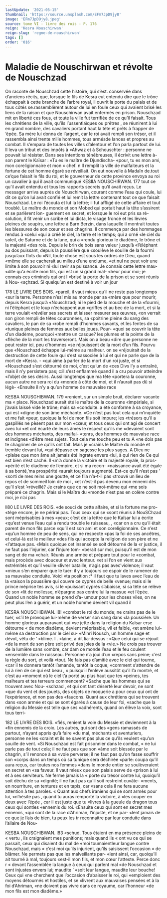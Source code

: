 ```yaml
---
lastUpdate: '2021-05-15'
thumbnail: 'https://source.unsplash.com/EFm7JpD9jy8'
image: 'EFm7JpD9jy8.jpeg'
source: tome VI - livre des rois - P. 176
reign: 'Kesra Nouschirwan'
reign-slug: 'regne-de-nouschirwan'
tags: []
order: '016'
---
```


# Maladie de Nouschirwan et révolte de Nouschzad

On raconte de Nouschzad cette histoire, qui s’est. conservée dans d’anciens récits, que, lorsque le fils
de Kesra eut entendu dire que le trône échappait à cette branche de l’arbre royal, il ouvrit la porte du palais et de tous côtés se.rassemblèrent autour de lui en foule ceux qui avaient brisé les liens de la raison et que Nouschirwan avait enfermés en prison. Nouschzad mit en liberté ces fous, et toute la ville fut terrifiée de ce qu’il faisait. Tous les chrétiens de
la ville, qu’ils l’ussentlaïques ou prêtres , se réunirent
à lui en grand nombre, des cavaliers portant haut la tète et prêts à frapper de ’épée. Sa mère lui
donna de l’argent, car le roi avait rempli son trésor,
et il rassembla ainsi trente mille hommes, tous armésde lances et propres au combat. Il s’empara
de toutes les villes d’alentour et l’on parla partout de
lui. Il leva un tribut et des impôts à «Ahwaz et à Schouschter : personne ne pouvait lui résister. Dans ses intentions ténébreuses, il écrivit une lettre à-son parent le Kaïsar : «Tu es le maître de Djundischa- «pour, tu es mon ami, mon coreligionnaire et mon « chef. n Il remplit la ville de malfaiteurs et la fortune de cet homme égaré se réveillait.
On eut nouvelle à Madaïn de.tout ce’que faisait
le fils du roi, et le gouverneur de cette province envoya au roi un cavalier à qui il avait communiqué
KESIIA NOUSCHIRWAN. 177 tout ce qu’il avait entendu et tous les rapports
secrets qu’il avait reçus. Le messager arriva auprès
de Nouschirwan, courant comme l’eau qui coule, lui dit ce qu’on lui avait confié et lui remit la lettre
contenant tout ce que faisait Nouschzad. Le roi l’écouta et lut la lettre; il fut affligé de cette affaire
et tout troublé. Le maître du monde et son Mobed
qui portait haut la tête s’assirent et se parlèrent lon- guement en secret, et lorsque le roi eut pris sa ré- solution, il fit venir un scribe et lui dicta, le visage froncé et les lèvres pleines de soupirs, une lettre à Barn Berzin, dans laquelle il montrait toutes les blessures de son cœur et ses chagrins.
Il commença par des hommages rendus à «celui
«qui a créé le ciel, la terre et le temps; qui a orné
«le ciel du soleil, de Saturne et de la lune, qui a «rendu glorieux le diadème, le trône et la majesté
«des rois. Depuis le brin de bois sans valeur jusqu’à «l’éléphant au dos puissant, depuis la poussière que «soulève le souille de la fourmi jusqu’aux flots du «Nil, toute chose est sous les ordres de Dieu, quand «même elle se cacherait au milieu d’une enclume,
«et nul ne peut voir une limite à son pouvoir ni «lui ravir sa puissance. Je connais cette lettre mau- «dite qu’a écrite mon fils, qui est un si grand mal-
«heur pour moi; je connais ces criminels qui ont l «brisé la porte de la prison et se sont réunis à Nou- «sçhzad. Si quelqu’un est destiné à voir un jour

178 LE LIVRE DES BOIS.
«pareil, il vaut mieux qu’il ne reste pas longtemps
«sur la terre. Personne n’es! mis au monde par sa
«mère que pour mourir, depuis Kesra jusqu’à
«Nouschzad; ni le pied de la mouche et de la «fourmi, ni l’éléphant et le loup n’échappent aux
«griffes et au bec de la mort, et si la terre voulait «révéler ses secrets et laisser mesurer ses œuvres,
«on verrait son giron rempli de têtes couronnées, sa «poitrine pleine du sang des cavaliers, le pan de sa «robe rempli d’hommes savants, et les fentes de sa «tunique pleines de femmes aux belles joues. Pour- «quoi se couvrir la tête d’un diadème, pourquoi «mettre un casque? les plumes et la pointe de la «flèche de la mort les traverseront. Mais on a beau «dire que personne ne peut rester ici, peu d’hommes «se réjouissent de la mort d’un fils. Pourvu que «Nouschazd échappe lui-même au malheur. on se «réjouirait de la destruction de cette foule qui s’est «associée à lui et qui ne parle que de la mort de
«Kesra. -
«qui aime à parler de la mort d’un roi juste, et si
«Nouschzad s’est détourné de moi, c’est qu’un de
«ces Divs l’y a entraîné, mais il n’y persistera pas; c:il.s’est enflammé quand il a cru pouvoir atteindre «l’objet de ses désirs. Aussi longtemps que ma tête
«portera la couronne, aucun autre ne sera roi du «monde à côté de moi, et il n’aurait pas dû si légè-
«Ensuite il n’y a qu’un homme de mauvaise race

KESBA NOUSGHIBWAN. 179 «renient, sur un simple bruit, déclarer vacante ma
« place. Nouschzad aurait été le maître de la couronne «impériale, si j’avais laissé vide le trône; mais sa «conduite. a été conforme à sa croyance, qui est «digne de son âme méchante.
«Ce n’est pas tout cela qui m’inquiète et me fait
«peur, quoique la foi de mon fils soit impure; les «trésors qu’il a gaspillés ne pèsent pas sur mon
«cœur, et tous ceux qui ont agi de concert avec lui «et ont écarté de leurs âmes le respect qu’ils me «devaient sont des hommes méchants, des malfai- «tenrs, des hommes de mauvaise race et indignes «d’être mes sujets. Tout cela me touche peu et tu
A «ne dois pas te chagriner de ce qu’ils ont fait. Mais je «crains le Maître du monde et tremble devant lui, «qui dépasse en sagesse les plus sages. A Dieu ne «plaise que mon âme ait jamais été ingrate envers «lui, à qui rien de Ce qui est bien n’est caché. Il «m’a donné la victoire et la majesté royale, la pros- «périté et le diadème de l’empire, et si ma recon- «naissance avait été égale à sa bonté,’ma prospérité
«aurait toujours augmenté. Est-ce qu’il n’est pas
’ «sorti de mes reins une goutte, et ce fila n’a-t-il pas
«trouvé un lieu de repos et de sommeil loin de moi ,
«et n’est-il pas devenu mon ennemi dès qu’il s’est ’«réveillé? Je crains que ce ne soit moi-même qui
«me sois préparé ce chagrin. Mais si le Maître du «monde n’est pas en colère contre moi, je n’ai pas

ll80 LE LIVRE DES ROlS.
«de souci de cette alfaire, et si la fortune me pro- «tége encore, je ne périrai pas. Tous ceux qui se «sont réunis à NouSChzad sont méprisables à mes «yeux; c’est de la lettre que le Kaïsar lui a écrite
«qu’est venue l’eau qui a rendu trouble le ruisseau, ,
«car on a cru qu’il était parent de mon fils parce
«qu’il est son ami et son coreligionnaire. Ce n’est «qu’un homme de peu de sens, qui ne respecte «pas la foi de ses ancêtres, et celui-là est le meilleur «des fils qui accepte la religion de son père et ne «l’attaque pas.
«Mais quoique cet insensé se soit détourné de la
«r justice, il ne faut pas l’injurier, car l’injure tom-
«berait sur moi, puisqu’il est de mon sang et de ma
«chair. Réunis une armée et prépare tout pour le
«combat, mais procède avec douceur et avec lenteur.
«et si l’on en vient aux extrémités et qu’il veuille
«livrer bataille, n’agis pas avec’violence; il vaut
«mieux s’en emparer que le tuer: il y a toujours
ce espoir de le ramener de sa mauvaise conduite. Voici
«ta position :\* il faut que tu laves avec l’eau de la
«raison la poussière qui couvre ce cyprès de belle
«venue; mais si le prince méprise tes avis, si le «puissant cyprès s’abaisse, si sa tête se relève de son
«lit de mollesse, n’épargne pas contre lui la massue «et l’épée. Quand un noble homme se prend d’a-
umour pour les choses viles, on ne peut plus l’en a guérir, et un noble homme devient vil quand il

KESRA NOUSCHIBWAN. l8! «combat le roi du monde; ne crains pas de le tuer,
«s’il te provoque lui-même de verser son sang dans «la poussière. Un homme glorieux auparavant qui «se jette dans la religion du Kaïsar erse détourne
« de mon diadème, devient méprisable, vil et faible, «et amène lui-même sa destruction par le ciel su-
«Mihri Nousch, un homme sage et dévot, vêtu de ’ «blime. I .
«laine, a dit lia-dessus : «Que celui qui se réjouit «de la mort de son père soit privé des joies de la «vie.» Ne crois pas trouver de la lumière sans «ombre, car dam ce monde l’eau et le feu coulent «ensemble dans le ruisseau. Personne n’a joui d’un «repos sans peine; c’est la règle du sort, et voilà «tout. Ne fais pas d’amitié avec le ciel qui tourne, «car il te donnera tantôt l’amande, tantôt la coque; «comment s’attendre de lui à rien de ce qui est beau , « puisqu’il l’enlève aussitôt qu’il l’a montré, et c’est au
«moment où le ciel t’a porté au plus haut que tes «peines, tes malheurs et tes terreurs commencent? «Sache que les hommes qui se trouvent avec Nou- «schzad , et qui ont tant déserté leur devoir, ne sont «que du vent et des jouets, des objets de moquerie a pour ceux qui ont de l’expérience, et non pas des «faucons. Quant aux chrétiens qui se trouvent dans «son armée et qui se sont égarés à cause de leur foi,
«sache que la religion du Messie est telle que ses «adhérents, quand on élève la voix, sont tous terri-

182 LE LIVRE DES llOlS.
«fiés, renient la voie du Messie et deviennent à la
«fin ennemis de la croix. Les autres, qui sont des «gens ramassés de partout, n’ayant appris qu’à faire
«du mal, méchants et aventuriers, personne ne les «craint et ils ne savent pas plus ce qu’ils veulent «qu’un souille de vent.
«Si Nouschzad est fait prisonnier dans le combat, « ne lui parle pas de tout cela; il ne faut pas que son «âme soit blessée par le chagrin, s’il renonce à sa
«voie perverse; il ne faut pas qu’on fasse souffrir son «corps dans un temps où sa tunique sera déchirée «parle: coupa qu’il aura reçus, car toutes nos femmes «dans le monde entier se soulèveraient en secret en «sa faveur. Il vaut mieux que son palais serve de «prison à lui et à ses serviteurs. Ne ferme jamais la
« porte du trésor contre lui, quoiqu’il soit déchu de sa «dignité; il ne faut pas qu’il soit restreint cuvâte- «ments, en nourriture, en tentures et en tapis, car «sans cela il ne fera aucune attention à tes paroles. « Quant aux chefs iraniens qui se sont armés pour lui, «n’hésite pas , quand tu auras remporté la victoire, à
«les couper en deux avec l’épée , car il est juste que tu «livres à la gueule du dragon tous ceux qui sontles «ennemis du roi.
«Ensuite ceux qui sont en secret mes ennemis, «qui sont de la race d’Ahriman, l’injuste, et ne par-
«lent jamais de ce que je l’ais de bien, tu peux les
tr reconnaitre par leur conduite dans l’allaire de Nou-

KESBA NOUSCHIBWAN. l83 «schud. Tous étaient en ma présence pleins de
« vertu , ils craignaient mes punitions; mais quand ils
« ont vu ce qui se passait, ceux qui disaient du mal de
«moi toumaientleur langue contre Nouschzad, mais « c’est moi qu’ils injurient, qu’ils saisissent l’occasion
« de blâmer. Ne permets pas que les malveillants par- «lent ainsi, car, quoiqu’il ait tourné à mal, toujours «est-il mon fils, et mon cœur l’atteste. Perce donc r « devant l’assemblée la langue à ceux qui parlent mal
«de Nouschzad et sont injustes envers lui; maudite ’ «soit leur langue, maudite leur bouche! Ceux qui
«ne cherchent que l’occasion d’abaisser le roi, qui «emploient des moyens détournés et hostiles, et se «livrent aux mauvaises pensées et à la foi d’Ahriman, «ne doivent pas vivre dans ce royaume, car l’honneur «de mon fils est mon diadème.»
